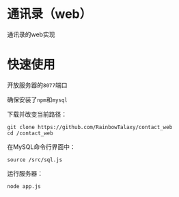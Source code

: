 # 通讯录（web）
通讯录的web实现

# 快速使用
开放服务器的`8077`端口

确保安装了`npm`和`mysql`

下载并改变当前路径：
```
git clone https://github.com/RainbowTalaxy/contact_web
cd /contact_web
```

在MySQL命令行界面中：
```
source /src/sql.js
```

运行服务器：
```
node app.js
```